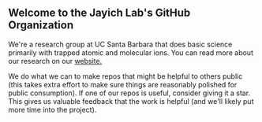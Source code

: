 ## Welcome to the Jayich Lab's GitHub Organization

We're a research group at UC Santa Barbara that does basic science primarily with trapped atomic and molecular ions.  You can read more about our research on our [website.](https://jayich.io/)

We do what we can to make repos that might be helpful to others public (this takes extra effort to make sure things are reasonably polished for public consumption).  If one of our repos is useful, consider giving it a star. 
This gives us valuable feedback that the work is helpful (and we'll likely put more time into the project).
